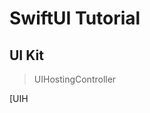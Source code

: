 # SwiftUI Tutorial

## UI Kit
> UIHostingController

[UIH
<!--stackedit_data:
eyJoaXN0b3J5IjpbMzg3NjA0MzM5XX0=
-->